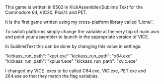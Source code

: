 This game is written in 6502 in KickAssembler/Sublime Text for the Commodore 64, VIC20, Plus/4 and PET. 

It is the first game written using my cross-platform library called 'Lionel'. 

To switch platforms simply change the variable at the very top of main.asm and point your assembler to launch in the appropriate version of VICE.

In SublimeText this can be done by changing this value in settings:

"kickass_run_path": "xpet.exe"
"kickass_run_path": "x64.exe"
"kickass_run_path": "xplus4.exe"
"kickass_run_path": "xvic.exe"

I changed my VICE .exes to be called C64.exe, VIC.exe, PET.exe and 264.exe so that they match the flag variables.

